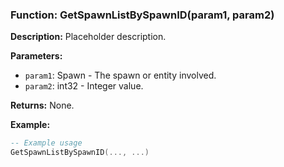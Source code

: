 ### Function: GetSpawnListBySpawnID(param1, param2)

**Description:**
Placeholder description.

**Parameters:**
- `param1`: Spawn - The spawn or entity involved.
- `param2`: int32 - Integer value.

**Returns:** None.

**Example:**

```lua
-- Example usage
GetSpawnListBySpawnID(..., ...)
```
